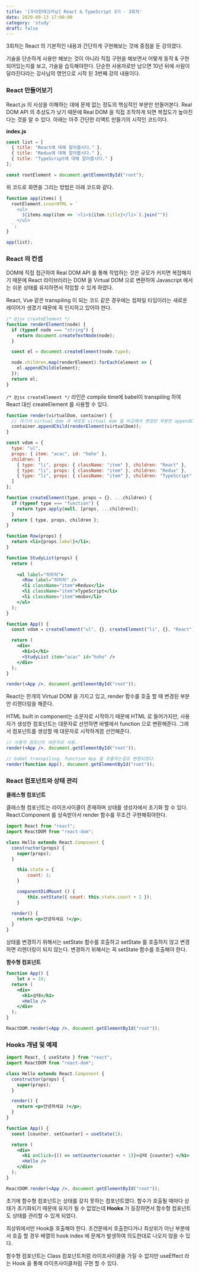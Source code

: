 ```yaml
---
title: '[우아한테크러닝] React & TypeScript 3기 - 3회차'
date: 2020-09-13 17:00:00
category: 'study'
draft: false
---
```


3회차는 React 의 기본적인 내용과 간단하게 구현해보는 것에 중점을 둔 강의였다.

기술을 단순하게 사용만 해보는 것이 아니라 직접 구현을 해보면서 어떻게 동작 & 구현되어있는지를 보고, 기술을 습득해야한다. 단순한 사용자로만 남으면 10년 뒤에 사람이 달라진다라는 강사님의 명언으로 시작 된 3번째 강의 내용이다.



### React 만들어보기

React.js 의 사상을 이해하는 데에 문제 없는 정도의 핵심적인 부분만 만들어본다.
Real DOM API 의 추상도가 낮기 때문에 Real DOM 을 직접 조작하게 되면 복잡도가 높아진다는 것을 알 수 있다. 아래는 아주 간단한 리액트 만들기의 시작인 코드이다.

**index.js**
```jsx
const list = [
  { title: "React에 대해 알아봅시다." },
  { title: "Redux에 대해 알아봅시다." },
  { title: "TypeScript에 대해 알아봅시다." }
];

const rootElement = document.getElementById("root");
```

위 코드로 화면을 그리는 방법은 아래 코드와 같다.
```jsx
function app(items) {
  rootElement.innerHTML = `
    <ul>
      ${items.map(item => `<li>${item.title}</li>`).join("")}
    </ul>
  `;
}

app(list);
```

### React 의 컨셉

DOM에 직접 접근하여 Real DOM API 를 통해 작업하는 것은 규모가 커지면 복잡해지기 때문에 React 라이브러리는 DOM 을 Virtual DOM 으로 변환하여 Javascript 에서는 쉬운 상태를 유지하면서 작업할 수 있게 하였다.

React, Vue 같은 transpiling 이 되는 코드 같은 경우에는 컴파일 타임이라는 새로운 레이어가 생겼기 때문에 꼭 인지하고 있어야 한다.


```jsx
/* @jsx createElement */
function renderElement(node) {
  if (typeof node === "string") {
    return document.createTextNode(node);
  }

  const el = document.createElement(node.type);

  node.children.map(renderElement).forEach(element => {
    el.appendChild(element);
  });
  return el;
}
```

```/* @jsx createElement */``` 라인은 compile time에 babel이 transpiling 하여 React 대신 createElement 를 사용할 수 있다.


```jsx
function render(virtualDom, container) {
  // 여기서 virtual dom 과 새로운 virtual dom 을 비교해서 변경된 부분만 appendChild 해준다.
  container.appendChild(renderElement(virtualDom));
}

const vdom = {
  type: "ul",
  props: { item: "acac", id: "hoho" },
  children: [
    { type: "li", props: { className: "item" }, children: "React" },
    { type: "li", props: { className: "item" }, children: "Redux" },
    { type: "li", props: { className: "item" }, children: "TypeScript" }
  ]
};

function createElement(type, props = {}, ...children) {
  if (typeof type === "function") {
    return type.apply(null, [props, ...children]);
  }
  return { type, props, children };
}

function Row(props) {
  return <li>{props.label}</li>;
}

function StudyList(props) {
  return (
    
    <ul label="하하하">
      <Row label="하하하" />
      <li className="item">Redux</li>
      <li className="item">TypeScript</li>
      <li className="item">mobx</li>
    </ul>
  );
}

function App() {
  const vdom = createElement("ul", {}, createElement("li", {}, "React"));

  return (
    <div>
      <h1>1</h1>
      <StudyList item="acac" id="hoho" />
    </div>
  );
}

render(<App />, document.getElementById("root"));

```

React는 한개의 Virtual DOM 을 가지고 있고, render 함수를 호출 할 때 변경된 부분만 리렌더링을 해준다.

HTML built in component는 소문자로 시작하기 때문에 HTML 로 들어가지만, 사용자가 생성한 컴포넌트는 대문자로 선언하면 바벨에서 function 으로 변환해준다. 그래서 컴포넌트를 생성할 때 대문자로 시작하게끔 선언해준다.

```jsx
// 사용자 컴포넌트 대문자로 사용.
render(<App />, document.getElementById("root"));
```

```jsx
// babel transpiling. function App 을 호출하는걸로 변환되었다.
render(function App(), document.getElementById("root"));
```

### React 컴포넌트와 상태 관리

**클래스형 컴포넌트**

클래스형 컴포넌트는 라이프사이클이 존재하며 상태를 생성자에서 초기화 할 수 있다. React.Component 를 상속받아서 render 함수를 무조건 구현해줘야한다.

```jsx
import React from "react";
import ReactDOM from "react-dom";

class Hello extends React.Component {
  constructor(props) {
    super(props);
  }

	this.state = {
		count: 1;
	}

	componentDidMount () {	
		this.setState({ count: this.state.count + 1 });
	}

  render() {
    return <p>안녕하세요 !</p>;
  }
}
```
상태를 변경하기 위해서는 setState 함수를 호출하고 setState 를 호출하지 않고 변경하면 리렌더링이 되지 않는다. 변경하기 위해서는 꼭 setState 함수를 호출해야 한다.


**함수형 컴포넌트**


```jsx
function App() {
	let x = 10;
  return (
    <div>
      <h1>상태</h1>
      <Hello />
    </div>
  );
}

ReactDOM.render(<App />, document.getElementById("root"));
```

### Hooks 개념 및 예제

```jsx
import React, { useState } from "react";
import ReactDOM from "react-dom";

class Hello extends React.Component {
  constructor(props) {
    super(props);
  }

  render() {
    return <p>안녕하세요 !</p>;
  }
}

function App() {
  const [counter, setCounter] = useState(1);

  return (
    <div>
      <h1 onClick={() => setCounter(counter + 1)}>상태 {counter} </h1>
      <Hello />
    </div>
  );
}

ReactDOM.render(<App />, document.getElementById("root"));
```

초기에 함수형 컴포넌트는 상태를 갖지 못하는 컴포넌트였다. 함수가 호출될 때마다 상태가 초기화되기 때문에 유지가 될 수 없었는데 **Hooks** 가 등장하면서 함수형 컴포넌트도 상태를 관리할 수 있게 되었다.

최상위에서만 Hook을 호출해야 한다. 조건문에서 호출한다거나 최상위가 아닌 부분에서 호출 할 경우 배열의 hook index 에 문제가 발생하여 의도한대로 나오지 않을 수 있다.

함수형 컴포넌트는 Class 컴포넌트처럼 라이프사이클을 가질 수 없지만 useEffect 라는 Hook 을 통해 라이프사이클처럼 구현 할 수 있다.